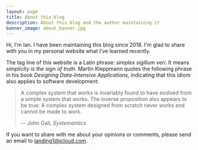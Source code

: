 ```yaml
---
layout: page
title: About this blog
description: About this blog and the author maintaining it
banner_image: about_banner.jpg
---
```


Hi, I'm Ian. I have been maintaining this blog since 2018. I'm glad to share
with you in my personal website what I've learned recently.

The tag line of this website is a Latin phrase: *simplex sigillum veri*. It
means *simplicity is the sign of truth*. Martin Kleppmann quotes the following
phrase in his book *Designing Data-Intensive Applications*, indicating that this
idiom also applies to software development:

> A complex system that works is invariably found to have evolved from a simple
> system that works. The inverse proposition also appears to be true: A
> complex system designed from scratch never works and cannot be made to work.
>
> -- John Gall, *Systemantics*

If you want to share with me about your opinions or comments, please send an
email to [ianding1@icloud.com](mailto:ianding1@icloud.com).
